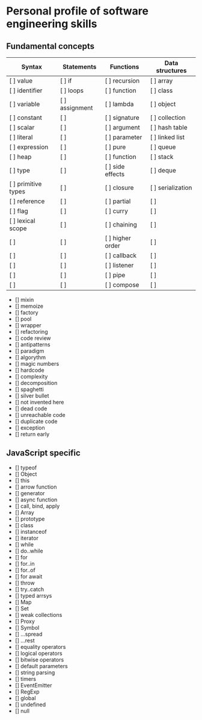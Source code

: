 # Personal profile of software engineering skills

## Fundamental concepts

| Syntax              | Statements     | Functions     | Data structures     |
|---------------------|----------------|---------------|---------------------|
| [ ] value           | [ ] if         | [ ] recursion | [ ] array           |
| [ ] identifier      | [ ] loops      | [ ] function  | [ ] class           |
| [ ] variable        | [ ] assignment | [ ] lambda    | [ ] object          |
| [ ] constant        | [ ]  | [ ] signature    | [ ] collection    |
| [ ] scalar          | [ ]  | [ ] argument     | [ ] hash table    |
| [ ] literal         | [ ]  | [ ] parameter    | [ ] linked list   |
| [ ] expression      | [ ]  | [ ] pure         | [ ] queue         |
| [ ] heap            | [ ]  | [ ] function     | [ ] stack         |
| [ ] type            | [ ]  | [ ] side effects | [ ] deque         |
| [ ] primitive types | [ ]  | [ ] closure      | [ ] serialization |
| [ ] reference       | [ ]  | [ ] partial      | [ ]  |
| [ ] flag            | [ ]  | [ ] curry        | [ ]  |
| [ ] lexical scope   | [ ]  | [ ] chaining     | [ ]  |
| [ ]                 | [ ]  | [ ] higher order | [ ]  |
| [ ]                 | [ ]  | [ ] callback     | [ ]  |
| [ ]                 | [ ]  | [ ] listener     | [ ]  |
| [ ]                 | [ ]  | [ ] pipe         | [ ]  |
| [ ]                 | [ ]  | [ ] compose      | [ ]  |

- [] mixin
- [] memoize
- [] factory
- [] pool
- [] wrapper
- [] refactoring
- [] code review
- [] antipatterns
- [] paradigm
- [] algorythm
- [] magic numbers
- [] hardcode
- [] complexity
- [] decomposition
- [] spaghetti
- [] silver bullet
- [] not invented here
- [] dead code
- [] unreachable code
- [] duplicate code
- [] exception
- [] return early

## JavaScript specific

- [] typeof
- [] Object
- [] this
- [] arrow function
- [] generator
- [] async function
- [] call, bind, apply
- [] Array
- [] prototype
- [] class
- [] instanceof
- [] iterator
- [] while
- [] do..while
- [] for
- [] for..in
- [] for..of
- [] for await
- [] throw
- [] try..catch
- [] typed arrsys
- [] Map
- [] Set
- [] weak collections
- [] Proxy
- [] Symbol
- [] ...spread
- [] ...rest
- [] equality operators
- [] logical operators
- [] bitwise operators
- [] default parameters
- [] string parsing
- [] timers
- [] EventEmitter
- [] RegExp
- [] global
- [] undefined
- [] null
